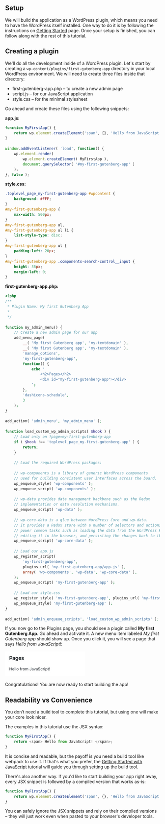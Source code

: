 ## Setup

We will build the application as a WordPress plugin, which means you need to have the WordPress itself installed. One way to do it is by following the instructions on [Getting Started](/docs/contributors/code/getting-started-with-code-contribution.md) page. Once your setup is finished, you can follow along with the rest of this tutorial.

## Creating a plugin

We'll do all the development inside of a WordPress plugin. Let's start by creating a `wp-content/plugins/first-gutenberg-app` directory in your local WordPress environment. We will need to create three files inside that directory:

* first-gutenberg-app.php – to create a new admin page
* script.js – for our JavaScript application
* style.css – for the minimal stylesheet

Go ahead and create these files using the following snippets:

**app.js:**
```js
function MyFirstApp() {
	return wp.element.createElement('span', {}, 'Hello from JavaScript!');
}

window.addEventListener( 'load', function() {
	wp.element.render(
		wp.element.createElement( MyFirstApp ),
		document.querySelector( '#my-first-gutenberg-app' )
	);
}, false );
```

**style.css:**
```css
.toplevel_page_my-first-gutenberg-app #wpcontent {
	background: #FFF;
}
#my-first-gutenberg-app {
	max-width: 500px;
}
#my-first-gutenberg-app ul,
#my-first-gutenberg-app ul li {
	list-style-type: disc;
}
#my-first-gutenberg-app ul {
	padding-left: 20px;
}
#my-first-gutenberg-app .components-search-control__input {
	height: 36px;
	margin-left: 0;
}
```

**first-gutenberg-app.php:**
```php
<?php
/**
 * Plugin Name: My first Gutenberg App
 *
 */

function my_admin_menu() {
	// Create a new admin page for our app
	add_menu_page(
		__( 'My first Gutenberg app', 'my-textdomain' ),
		__( 'My first Gutenberg app', 'my-textdomain' ),
		'manage_options',
		'my-first-gutenberg-app',
		function() {
			echo '
				<h2>Pages</h2>
				<div id="my-first-gutenberg-app"></div>
			';
		},
		'dashicons-schedule',
		3
	);
}

add_action( 'admin_menu', 'my_admin_menu' );

function load_custom_wp_admin_scripts( $hook ) {
	// Load only on ?page=my-first-gutenberg-app
	if ( $hook !== 'toplevel_page_my-first-gutenberg-app' ) {
		return;
	}

	// Load the required WordPress packages:

	// wp-components is a library of generic WordPress components
	// used for building consistent user interfaces across the board.
	wp_enqueue_style( 'wp-components' );
	wp_enqueue_script( 'wp-components' );

	// wp-data provides data management backbone such as the Redux
	// implementation or data resolution mechanisms.
	wp_enqueue_script( 'wp-data' );

	// wp-core-data is a glue between WordPress Core and wp-data.
	// It provides a Redux store with a number of selectors and actions to
	// power common tasks such as loading the data from the WordPress REST API,
	// editing it in the browser, and persisting the changes back to the REST API.
	wp_enqueue_script( 'wp-core-data' );

	// Load our app.js
	wp_register_script(
		'my-first-gutenberg-app',
		plugins_url( 'my-first-gutenberg-app/app.js' ),
		array( 'wp-components', 'wp-data', 'wp-core-data' ),
	);
	wp_enqueue_script( 'my-first-gutenberg-app' );

	// Load our style.css
	wp_register_style( 'my-first-gutenberg-app', plugins_url( 'my-first-gutenberg-app/style.css' ) );
	wp_enqueue_style( 'my-first-gutenberg-app' );
}

add_action( 'admin_enqueue_scripts', 'load_custom_wp_admin_scripts' );
```

If you now go to the Plugins page, you should see a plugin called **My first Gutenberg App**. Go ahead and activate it. A new menu item labeled _My first Gutenberg app_ should show up. Once you click it, you will see a page that says _Hello from JavaScript!_:

![](./media/setup/hello-from-js.jpg)

Congratulations! You are now ready to start building the app!

## Readability vs Convenience

You don’t need a build tool to complete this tutorial, but using one will make your core look nicer.

The examples in this tutorial use the JSX syntax:

```js
function MyFirstApp() {
	return <span> Hello from JavaScript! </span>;
}
```

It is concise and readable, but the payoff is you need a build tool like webpack to use it. If that's what you prefer, the [Getting Started with JavaScript](/how-to-guides/javascript/) tutorial will guide you through setting up the build tool.

There's also another way. If you'd like to start building your app right away, every JSX snippet is followed by a compiled version that works as-is:

```js
function MyFirstApp() {
	return wp.element.createElement('span', {}, 'Hello from JavaScript!');
}
```

You can safely ignore the JSX snippets and rely on their compiled versions – they will just work even when pasted to your browser's developer tools.
